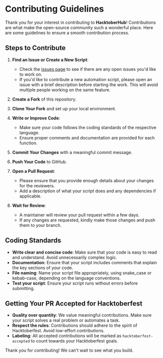 
# Contributing Guidelines

Thank you for your interest in contributing to **HacktoberHub**! Contributions are what make the open-source community such a wonderful place. Here are some guidelines to ensure a smooth contribution process.

## Steps to Contribute

1. **Find an Issue or Create a New Script**:
   - Check the [issues page](https://github.com/bibashjaprel/HacktoberHub/issues) to see if there are any open issues you'd like to work on.
   - If you'd like to contribute a new automation script, please open an issue with a brief description before starting the work. This will avoid multiple people working on the same feature.
   
2. **Create a Fork** of this repository.

3. **Clone Your Fork** and set up your local environment.

4. **Write or Improve Code**:
   - Make sure your code follows the coding standards of the respective language.
   - Ensure proper comments and documentation are provided for each function.
   
5. **Commit Your Changes** with a meaningful commit message.

6. **Push Your Code** to GitHub.

7. **Open a Pull Request**:
   - Please ensure that you provide enough details about your changes for the reviewers.
   - Add a description of what your script does and any dependencies if applicable.

8. **Wait for Review**:
   - A maintainer will review your pull request within a few days.
   - If any changes are requested, kindly make those changes and push them to your branch.

## Coding Standards

- **Write clear and concise code**: Make sure that your code is easy to read and understand. Avoid unnecessarily complex logic.
- **Documentation**: Ensure that your script includes comments that explain the key sections of your code.
- **File naming**: Name your script file appropriately, using snake_case or kebab-case, depending on the language conventions.
- **Test your script**: Ensure your script runs without errors before submitting.

## Getting Your PR Accepted for Hacktoberfest

- **Quality over quantity**: We value meaningful contributions. Make sure your script solves a real problem or automates a task.
- **Respect the rules**: Contributions should adhere to the spirit of Hacktoberfest. Avoid low-effort contributions.
- **Labeling**: All accepted contributions will be marked as `hacktoberfest-accepted` to count towards your Hacktoberfest goals.

Thank you for contributing! We can't wait to see what you build.
